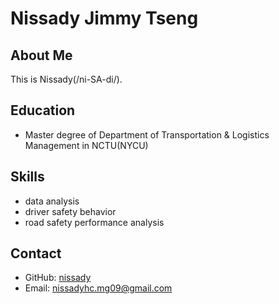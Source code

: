 # Nissady Jimmy Tseng

## About Me
This is Nissady(/ni-SA-di/). 

## Education
- Master degree of Department of Transportation & Logistics Management in NCTU(NYCU)

## Skills
- data analysis
- driver safety behavior
- road safety performance analysis

<!--
## Projects
- [Project 1](link-to-project1): Brief description.
- [Project 2](link-to-project2): Brief description.
-->

## Contact
- GitHub: [nissady](https://github.com/YourGitHubUsername)
- Email: nissadyhc.mg09@gmail.com

<!---
nissady/nissady is a ✨ special ✨ repository because its `README.md` (this file) appears on your GitHub profile.
You can click the Preview link to take a look at your changes.
--->
